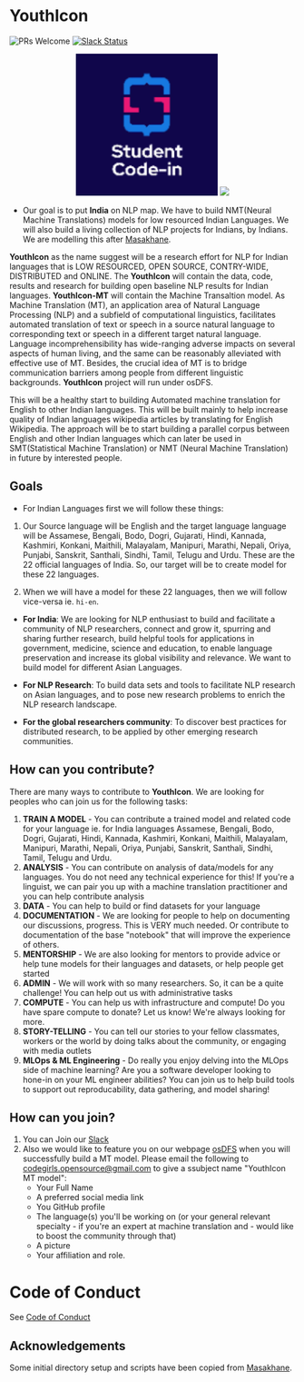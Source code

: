 # YouthIcon

![PRs Welcome](https://img.shields.io/badge/PRs-welcome-brightgreen.svg)
[![Slack Status](https://img.shields.io/badge/slack-join_chat-white.svg?logo=slack&style=social)](https://join.slack.com/t/osdfs/shared_invite/zt-eecws9vb-zvmzBeSPgBZrE9RWVj43Sw)

<div align="center">
<img src="./asset/sci.png"  width="250">
<img src="asset/youthicon.png" width="250">
</div>

- Our goal is to put **India** on NLP map. We have to build NMT(Neural Machine Translations) models for low resourced Indian Languages. We will also build a living collection of NLP projects for Indians, by Indians. We are modelling this after [Masakhane](https://masakhane.io/).

**YouthIcon** as the name suggest will be a research effort for NLP for Indian languages that is LOW RESOURCED, OPEN SOURCE, CONTRY-WIDE, DISTRIBUTED and ONLINE. The **YouthIcon** will contain the data, code, results and research for building open baseline NLP results for Indian languages. **YouthIcon-MT** will contain the Machine Transaltion model. As Machine Translation (MT), an application area of Natural Language Processing (NLP) and a subfield of computational linguistics, facilitates automated translation of text or speech in a source natural language to corresponding text or speech in a different target natural language. Language incomprehensibility has wide-ranging adverse impacts on several aspects of human living, and the same can be reasonably alleviated with effective use of MT. Besides, the crucial idea of MT is to bridge communication barriers among people from different linguistic backgrounds. **YouthIcon** project will run under osDFS. 

This will be a healthy start to building Automated machine translation for English to other Indian languages. This will be built mainly to help increase quality of Indian languages wikipedia articles by translating for English Wikipedia. The approach will be to start building a parallel corpus between English and other Indian languages which can later be used in SMT(Statistical Machine Translation) or NMT (Neural Machine Translation) in future by interested people.

## Goals

- For Indian Languages first we will follow these things:

1. Our Source language will be English and the target language language will be Assamese, Bengali, Bodo, Dogri, Gujarati, Hindi, Kannada, Kashmiri, Konkani, Maithili, Malayalam, Manipuri, Marathi, Nepali, Oriya, Punjabi, Sanskrit, Santhali, Sindhi, Tamil, Telugu and Urdu. These are the 22 official languages of India. So, our target will be to create model for these 22 languages.

2. When we will have a model for these 22 languages, then we will follow vice-versa ie. `hi-en`.

- **For India**: We are looking for NLP enthusiast to build and facilitate a community of NLP researchers, connect and grow it, spurring and sharing further research, build helpful tools for applications in government, medicine, science and education, to enable language preservation and increase its global visibility and relevance. We want to build model for different Asian Languages. 

- **For NLP Research**: To build data sets and tools to facilitate NLP research on Asian languages, and to pose new research problems to enrich the NLP research landscape.

- **For the global researchers community**: To discover best practices for distributed research, to be applied by other emerging research communities.

## How can you contribute?

There are many ways to contribute to **YouthIcon**. We are looking for peoples who can join us for the following tasks:

1. **TRAIN A MODEL** - You can contribute a trained model and related code for your language ie. for India languages Assamese, Bengali, Bodo, Dogri, Gujarati, Hindi, Kannada, Kashmiri, Konkani, Maithili, Malayalam, Manipuri, Marathi, Nepali, Oriya, Punjabi, Sanskrit, Santhali, Sindhi, Tamil, Telugu and Urdu.
2. **ANALYSIS** - You can contribute on analysis of data/models for any languages. You do not need any technical experience for this! If you're a linguist, we can pair you up with a machine translation practitioner and you can help contribute analysis
3. **DATA** - You can help to build or find datasets for your language
4. **DOCUMENTATION** - We are looking for people to help on documenting our discussions, progress. This is VERY much needed. Or contribute to documentation of the base "notebook" that will improve the experience of others.
5. **MENTORSHIP** - We are also looking for mentors to provide advice or help tune models for their languages and datasets, or help people get started
6. **ADMIN** - We will work with so many researchers. So, it can be a quite challenge! You can help out us with administrative tasks
7. **COMPUTE** - You can help us with infrastructure and compute! Do you have spare compute to donate? Let us know! We're always looking for more.
9. **STORY-TELLING** - You can tell our stories to your fellow classmates, workers or the world by doing talks about the community, or engaging with media outlets
10. **MLOps & ML Engineering** - Do really you enjoy delving into the MLOps side of machine learning? Are you a software developer looking to hone-in on your ML engineer abilities? You can join us to help build tools to support out reproducability, data gathering, and model sharing!


## How can you join?

1. You can Join our [Slack](https://join.slack.com/t/youthiconworkspace/shared_invite/zt-e102vcid-l9LyldQJ303mePF9rxGWDQ)
2. Also we would like to feature you on our webpage [osDFS](https://www.osdfs.in) when you will successfully build a MT model. Please email the following to codegirls.opensource@gmail.com to give a ssubject name "YouthIcon MT model":
    - Your Full Name
    - A preferred social media link
    - You GitHub profile
    - The language(s) you'll be working on (or your general relevant specialty - if you're an expert at machine translation and - would like to boost the community through that)
    - A picture
    - Your affiliation and role.

# Code of Conduct

See [Code of Conduct](https://github.com/osDFS/Code-of-Conduct/blob/master/code-of-conduct.md)

## Acknowledgements
Some initial directory setup and scripts have been copied from [Masakhane](https://masakhane.io/). 
